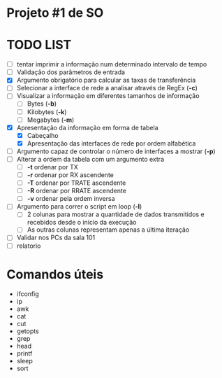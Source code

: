 # Projeto \#1 de SO


# TODO LIST
- [ ] tentar imprimir a informação num determinado intervalo de tempo
- [ ] Validação dos parâmetros de entrada
- [X] Argumento obrigatório para calcular as taxas de transferência
- [ ] Selecionar a interface de rede a analisar através de RegEx (**-c**)
- [ ] Visualizar a informação em diferentes tamanhos de informação
	- [ ] Bytes (**-b**)
	- [ ] Kilobytes (**-k**)
	- [ ] Megabytes (**-m**)
- [X] Apresentação da informação em forma de tabela
	- [X] Cabeçalho
	- [X] Apresentação das interfaces de rede por ordem alfabética
- [ ] Argumento capaz de controlar o número de interfaces a mostrar (**-p**)
- [ ] Alterar a ordem da tabela com um argumento extra
	- [ ] **-t** ordenar por TX
	- [ ] **-r** ordenar por RX ascendente
	- [ ] **-T** ordenar por TRATE ascendente
	- [ ] **-R** ordenar por RRATE ascendente
	- [ ] **-v** ordenar pela ordem inversa
- [ ] Argumento para correr o script em loop (**-l**)
	- [ ] 2 colunas para mostrar a quantidade de dados transmitidos e recebidos desde o início da execução 
	- [ ] As outras colunas representam apenas a última iteração
- [ ] Validar nos PCs da sala 101
- [ ] relatorio

# Comandos úteis
* ifconfig
* ip
* awk
* cat
* cut
* getopts
* grep
* head
* printf
* sleep
* sort
